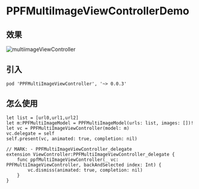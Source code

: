 # PPFMultiImageViewControllerDemo

## 效果
![multiimageViewController](https://upload-images.jianshu.io/upload_images/2261768-638ef7170056bcc5.gif?imageMogr2/auto-orient/strip)

## 引入

```
pod 'PPFMultiImageViewController', '~> 0.0.3'
```

## 怎么使用

```
let list = [url0,url1,url2]
let m:PPFMultiImageModel = PPFMultiImageModel(urls: list, images: [])!
let vc = PPFMultiImageViewController(model: m)
vc.delegate = self
self.present(vc, animated: true, completion: nil)
```

```
// MARK: - PPFMultiImageViewController_delegate
extension ViewController:PPFMultiImageViewController_delegate {
    func ppfMultiImageViewController(_ vc: PPFMultiImageViewController, backAndSelected index: Int) {
        vc.dismiss(animated: true, completion: nil)
    }
}
```
